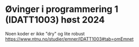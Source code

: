 # Øvinger i programmering 1 (IDATT1003) høst 2024
Noen koder er ikke "dry" og lite robust
https://www.ntnu.no/studier/emner/IDATT1003#tab=omEmnet 
